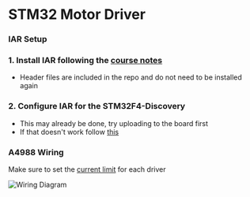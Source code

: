 # STM32 Motor Driver
### IAR Setup
### 1. Install IAR following the [course notes](https://docs.google.com/document/d/1H3U4RQ0HwUOEVmeoOWL-qB9FRJE-yOB3t5huG--UJWk)
 - Header files are included in the repo and do not need to be installed again

### 2. Configure IAR for the STM32F4-Discovery
 - This may already be done, try uploading to the board first
 - If that doesn't work follow [this](http://dccharacter.blogspot.com/2013/03/creating-new-project-for-stm32f4.html)


### A4988 Wiring
Make sure to set the [current limit](https://ardufocus.com/howto/a4988-motor-current-tuning/) for each driver

![Wiring Diagram](https://a.pololu-files.com/picture/0J10073.600.jpg?75d9ca5bb2e095e5c5f64350019e1b81)

